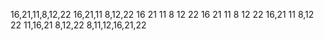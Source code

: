 16,21,11,8,12,22
  16,21,11     8,12,22
  16 21   11    8 12   22
 16  21    11  8  12    22
 16,21    11  8,12     22
 11,16,21     8,12,22
  8,11,12,16,21,22
